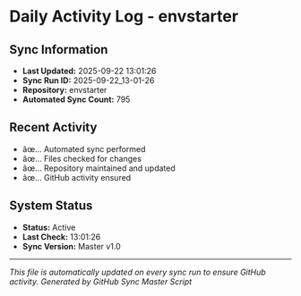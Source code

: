﻿# Daily Activity Log - envstarter

## Sync Information
- **Last Updated:** 2025-09-22 13:01:26
- **Sync Run ID:** 2025-09-22_13-01-26
- **Repository:** envstarter
- **Automated Sync Count:** 795

## Recent Activity
- âœ… Automated sync performed
- âœ… Files checked for changes
- âœ… Repository maintained and updated
- âœ… GitHub activity ensured

## System Status
- **Status:** Active
- **Last Check:** 13:01:26
- **Sync Version:** Master v1.0

---
*This file is automatically updated on every sync run to ensure GitHub activity.*
*Generated by GitHub Sync Master Script*
